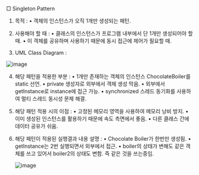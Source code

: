
□ Singleton Pattern
   1. 목적 : 
     • 객체의 인스턴스가 오직 1개만 생성되는 패턴.
  
   2. 사용해야 할 때 : 
     • 클래스의 인스턴스가 프로그램 내부에서 단 1개만 생성되어야 할 때.
     • 이 객체를 공유하며 사용하기 때문에 동시 접근에 제어가 필요할 때.
     
   3. UML Class Diagram :  
   
   ![image](https://user-images.githubusercontent.com/93365714/230721429-5585537c-c9d9-4cab-a392-f4e1e7476c49.png)

  4. 해당 패턴을 적용한 부분 : 
      • 1개만 존재하는 객체의 인스턴스 ChocolateBoiler를 static 선언.
      • private 생성자로 외부에서 객체 생성 막음.
      • 외부에서 getInstance로 instance에 접근 가능.
      • synchronized 스레드 동기화를 사용하여
        멀티 스레드 동시성 문제 해결.

   5. 해당 패턴 적용 시의 이점 : 
     • 고정된 메모리 영역을 사용하여 메모리 낭비 방지.
     • 이미 생성된 인스턴스를 활용하기 때문에 속도 측면에서 좋음.
     • 다른 클래스 간에 데이터 공유가 쉬움.

   6. 해당 패턴이 적용된 실행결과 내용 설명 :
     • Chocolate Boiler가 한번만 생성됨.
     • getInstance는 2번 실행되면서 외부에서 접근.
     • boiler의 상태가 변해도 같은 객체를 쓰고 있어서
       boiler2의 상태도 변함. 즉 같은 것을 쓰는중임.
       
       ![image](https://user-images.githubusercontent.com/93365714/230721442-a85799dd-e69d-487a-beb2-1eb16a5a5994.png)
